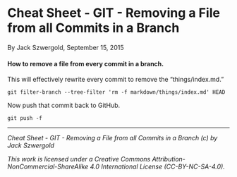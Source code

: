 # Cheat Sheet - GIT - Removing a File from all Commits in a Branch

By Jack Szwergold, September 15, 2015

#### How to remove a file from every commit in a branch.

This will effectively rewrite every commit to remove the “things/index.md.”

    git filter-branch --tree-filter 'rm -f markdown/things/index.md' HEAD

Now push that commit back to GitHub.

    git push -f

***

*Cheat Sheet - GIT - Removing a File from all Commits in a Branch (c) by Jack Szwergold*

*This work is licensed under a Creative Commons Attribution-NonCommercial-ShareAlike 4.0 International License (CC-BY-NC-SA-4.0).*
